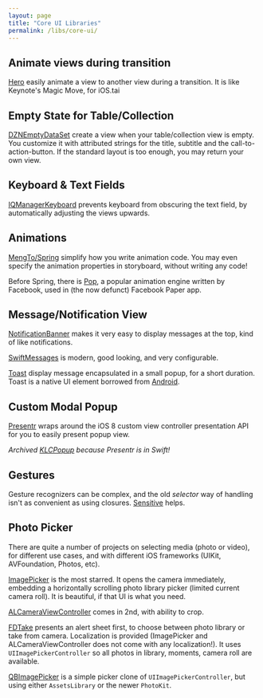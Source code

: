```yaml
---
layout: page
title: "Core UI Libraries"
permalink: /libs/core-ui/
---
```


## Animate views during transition

[Hero](https://github.com/lkzhao/Hero) easily animate a view to another view during a transition. It is like Keynote's Magic Move, for iOS.tai

## Empty State for Table/Collection

[DZNEmptyDataSet](https://github.com/dzenbot/DZNEmptyDataSet) create a view when your table/collection view is empty. You customize it with attributed strings for the title, subtitle and the call-to-action-button. If the standard layout is too enough, you may return your own view.

## Keyboard & Text Fields

[IQManagerKeyboard](https://github.com/hackiftekhar/IQKeyboardManager) prevents keyboard from obscuring the text field, by automatically adjusting the views upwards.

## Animations

[MengTo/Spring](https://github.com/MengTo/Spring) simplify how you write animation code. You may even specify the animation properties in storyboard, without writing any code!

Before Spring, there is [Pop](https://github.com/facebook/pop), a popular animation engine written by Facebook, used in (the now defunct) Facebook Paper app.

## Message/Notification View

[NotificationBanner](https://github.com/Daltron/NotificationBanner) makes it very easy to display messages at the top, kind of like notifications.

[SwiftMessages](https://github.com/SwiftKickMobile/SwiftMessages) is modern, good looking, and very configurable.

[Toast](https://github.com/scalessec/Toast) display message encapsulated in a small popup, for a short duration. Toast is a native UI element borrowed from [Android](https://developer.android.com/guide/topics/ui/notifiers/toasts.html).

## Custom Modal Popup

[Presentr](https://github.com/IcaliaLabs/Presentr) wraps around the iOS 8 custom view controller presentation API for you to easily present popup view.

_Archived [KLCPopup](https://github.com/jmascia/KLCPopup) because Presentr is in Swift!_

## Gestures

Gesture recognizers can be complex, and the old _selector_ way of handling isn't as convenient as using closures. [Sensitive](https://github.com/igormatyushkin014/Sensitive) helps.

## Photo Picker

There are quite a number of projects on selecting media (photo or video), for different use cases, and with different iOS frameworks (UIKit, AVFoundation, Photos, etc).

[ImagePicker](https://github.com/hyperoslo/ImagePicker) is the most starred. It opens the camera immediately, embedding a horizontally scrolling photo library picker (limited current camera roll). It is beautiful, if that UI is what you need.

[ALCameraViewController](https://github.com/AlexLittlejohn/ALCameraViewController) comes in 2nd, with ability to crop.

[FDTake](https://github.com/fulldecent/FDTake) presents an alert sheet first, to choose between photo library or take from camera. Localization is provided (ImagePicker and ALCameraViewController does not come with any localization!). It uses `UIImagePickerController` so all photos in library, moments, camera roll are available.

[QBImagePicker](https://github.com/questbeat/) is a simple picker clone of `UIImagePickerController`, but using either `AssetsLibrary` or the newer `PhotoKit`.
